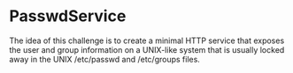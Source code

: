 # PasswdService
The idea of this challenge is to create a minimal HTTP service that exposes the user and group information on a UNIX-like system that is usually locked away in the UNIX /etc/passwd and /etc/groups files.
